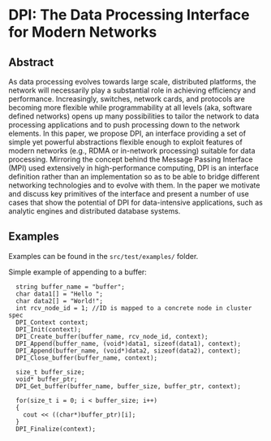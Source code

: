 # DPI: The Data Processing Interface for Modern Networks
## Abstract
As data processing evolves towards large scale, distributed platforms, the network will necessarily play a substantial role in achieving efficiency and performance. Increasingly, switches, network cards, and protocols are becoming more flexible while programmability at all levels (aka, software defined networks) opens up many
possibilities to tailor the network to data processing applications
and to push processing down to the network elements.
In this paper, we propose DPI, an interface providing a set of
simple yet powerful abstractions flexible enough to exploit features
of modern networks (e.g., RDMA or in-network processing) suitable for data processing. Mirroring the concept behind the Message
Passing Interface (MPI) used extensively in high-performance computing, DPI is an interface definition rather than an implementation
so as to be able to bridge different networking technologies and
to evolve with them. In the paper we motivate and discuss key
primitives of the interface and present a number of use cases that
show the potential of DPI for data-intensive applications, such as
analytic engines and distributed database systems.



## Examples
Examples can be found in the `src/test/examples/` folder.

Simple example of appending to a buffer:
```
  string buffer_name = "buffer";
  char data1[] = "Hello ";
  char data2[] = "World!";
  int rcv_node_id = 1; //ID is mapped to a concrete node in cluster spec
  DPI_Context context;
  DPI_Init(context); 
  DPI_Create_buffer(buffer_name, rcv_node_id, context);
  DPI_Append(buffer_name, (void*)data1, sizeof(data1), context);
  DPI_Append(buffer_name, (void*)data2, sizeof(data2), context);
  DPI_Close_buffer(buffer_name, context);

  size_t buffer_size;
  void* buffer_ptr;
  DPI_Get_buffer(buffer_name, buffer_size, buffer_ptr, context);

  for(size_t i = 0; i < buffer_size; i++)
  {
    cout << ((char*)buffer_ptr)[i];
  }
  DPI_Finalize(context);
```

